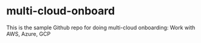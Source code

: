 # multi-cloud-onboard
This is the sample Github repo for doing multi-cloud onboarding: Work with AWS, Azure, GCP
